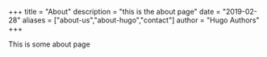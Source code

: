 +++
title = "About"
description = "this is the about page"
date = "2019-02-28"
aliases = ["about-us","about-hugo","contact"]
author = "Hugo Authors"
+++

This is some about page
